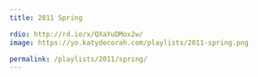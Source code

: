 ```yaml
---
title: 2011 Spring

rdio: http://rd.io/x/QXaYuDMox2w/
image: https://yo.katydecorah.com/playlists/2011-spring.png

permalink: /playlists/2011/spring/
---
```


